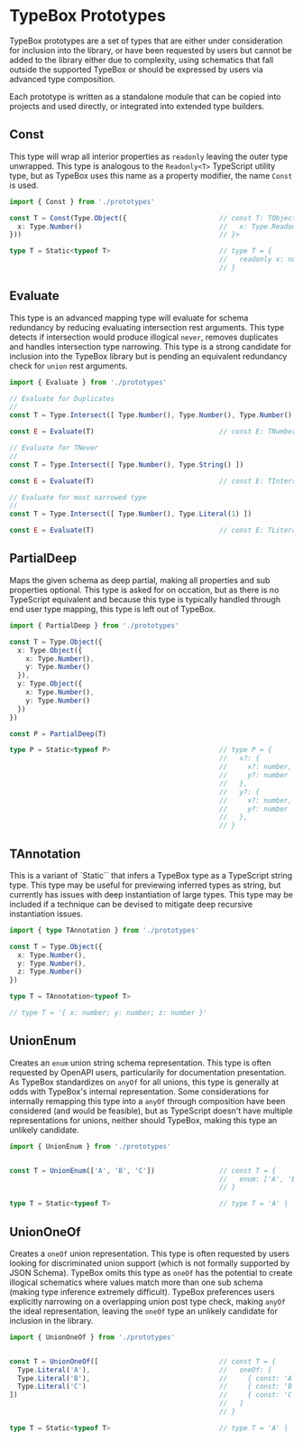 # TypeBox Prototypes

TypeBox prototypes are a set of types that are either under consideration for inclusion into the library, or have been requested by users but cannot be added to the library either due to complexity, using schematics that fall outside the supported TypeBox or should be expressed by users via advanced type composition. 

Each prototype is written as a standalone module that can be copied into projects and used directly, or integrated into extended type builders.

## Const

This type will wrap all interior properties as `readonly` leaving the outer type unwrapped. This type is analogous to the `Readonly<T>` TypeScript utility type, but as TypeBox uses this name as a property modifier, the name `Const` is used.

```typescript
import { Const } from './prototypes'

const T = Const(Type.Object({                       // const T: TObject<{
  x: Type.Number()                                  //   x: Type.Readonly(Type.Number())
}))                                                 // }>

type T = Static<typeof T>                           // type T = {
                                                    //   readonly x: number
                                                    // }
```
## Evaluate

This type is an advanced mapping type will evaluate for schema redundancy by reducing evaluating intersection rest arguments. This type detects if intersection would produce illogical `never`, removes duplicates and handles intersection type narrowing. This type is a strong candidate for inclusion into the TypeBox library but is pending an equivalent redundancy check for `union` rest arguments. 

```typescript
import { Evaluate } from './prototypes'

// Evaluate for Duplicates
//
const T = Type.Intersect([ Type.Number(), Type.Number(), Type.Number() ])

const E = Evaluate(T)                               // const E: TNumber

// Evaluate for TNever
//
const T = Type.Intersect([ Type.Number(), Type.String() ])

const E = Evaluate(T)                               // const E: TIntersect<[TNumber, TString]>

// Evaluate for most narrowed type
//
const T = Type.Intersect([ Type.Number(), Type.Literal(1) ])

const E = Evaluate(T)                               // const E: TLiteral<1>
```

## PartialDeep

Maps the given schema as deep partial, making all properties and sub properties optional. This type is asked for on occation, but as there is no TypeScript equivalent and because this type is typically handled through end user type mapping, this type is left out of TypeBox.

```typescript
import { PartialDeep } from './prototypes'

const T = Type.Object({ 
  x: Type.Object({
    x: Type.Number(),
    y: Type.Number()
  }),
  y: Type.Object({
    x: Type.Number(),
    y: Type.Number()
  })
})

const P = PartialDeep(T)

type P = Static<typeof P>                           // type P = {
                                                    //   x?: {
                                                    //     x?: number,
                                                    //     y?: number
                                                    //   },
                                                    //   y?: {
                                                    //     x?: number,
                                                    //     y?: number
                                                    //   },
                                                    // }
```

## TAnnotation

This is a variant of `Static`` that infers a TypeBox type as a TypeScript string type. This type may be useful for previewing inferred types as string, but currently has issues with deep instantiation of large types. This type may be included if a technique can be devised to mitigate deep recursive instantiation issues.

```typescript
import { type TAnnotation } from './prototypes'

const T = Type.Object({
  x: Type.Number(),
  y: Type.Number(),
  z: Type.Number()
})

type T = TAnnotation<typeof T>

// type T = '{ x: number; y: number; z: number }'
```

## UnionEnum

Creates an `enum` union string schema representation. This type is often requested by OpenAPI users, particularily for documentation presentation. As TypeBox standardizes on `anyOf` for all unions, this type is generally at odds with TypeBox's internal representation. Some considerations for internally remapping this type into a `anyOf` through composition have been considered (and would be feasible), but as TypeScript doesn't have multiple representations for unions, neither should TypeBox, making this type an unlikely candidate.

```typescript
import { UnionEnum } from './prototypes'


const T = UnionEnum(['A', 'B', 'C'])                // const T = {
                                                    //   enum: ['A', 'B', 'C']
                                                    // }

type T = Static<typeof T>                           // type T = 'A' | 'B' | 'C'

```
## UnionOneOf

Creates a `oneOf` union representation. This type is often requested by users looking for discriminated union support (which is not formally supported by JSON Schema). TypeBox omits this type as `oneOf` has the potential to create illogical schematics where values match more than one sub schema (making type inference extremely difficult). TypeBox preferences users explicitly narrowing on a overlapping union post type check, making `anyOf` the ideal representation, leaving the `oneOf` type an unlikely candidate for inclusion in the library.


```typescript
import { UnionOneOf } from './prototypes'


const T = UnionOneOf([                              // const T = {
  Type.Literal('A'),                                //   oneOf: [
  Type.Literal('B'),                                //     { const: 'A' },
  Type.Literal('C')                                 //     { const: 'B' },
])                                                  //     { const: 'C' },
                                                    //   ]
                                                    // }

type T = Static<typeof T>                           // type T = 'A' | 'B' | 'C'

```